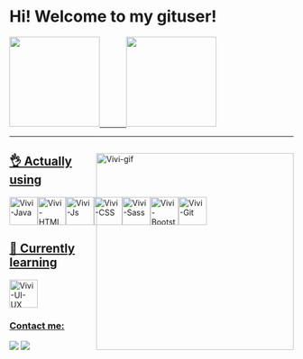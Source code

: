 <!--
**vivianassisouza/vivianassisouza** is a ✨ _special_ ✨ repository because its `README.md` (this file) appears on your GitHub profile.

Here are some ideas to get you started:

- 🔭 I’m currently working on ...
- 🌱 I’m currently learning ...
- 👯 I’m looking to collaborate on ...
- 🤔 I’m looking for help with ...
- 💬 Ask me about ...
- 📫 How to reach me: ...
- 😄 Pronouns: ...
- ⚡ Fun fact: ...
-->
#   Hi! Welcome to my gituser!    

 <div>
  <a href="https://github.com/vivianassisouza">
  <img height="160em" src="https://github-readme-stats.vercel.app/api?username=vivianassisouza&show_icons=true&theme=dracula&include_all_commits=true&count_private=true"/>
  &nbsp&nbsp&nbsp&nbsp&nbsp&nbsp&nbsp&nbsp&nbsp&nbsp
   
  <img height="160em" src="https://github-readme-stats.vercel.app/api/top-langs/?username=vivianassisouza&layout=compact&langs_count=16&theme=dracula"/>
    </div><hr/>

  
  <div>
    <img display="flex" margin="0" padding= "0" align="right" alt="Vivi-gif" height="350em" src="https://4.bp.blogspot.com/-T2bVs6xiUks/XHeLMCZlvOI/AAAAAAAUQDU/k-8YrZmX5j4S9VOaOULzqtExdduBcfPtQCLcBGAs/s1600/AW3567431_10.gif">
  </div>    
  
   
  ## 👌 Actually using 
    
  <div style="display: flex" width="50%">
   <img align="center" alt="Vivi-Java" height="50em" src="https://cdn.jsdelivr.net/gh/devicons/devicon/icons/java/java-original-wordmark.svg"> 
  <img align="center" alt="Vivi-HTML" height="50em" src="https://cdn.jsdelivr.net/gh/devicons/devicon/icons/html5/html5-plain-wordmark.svg">
  <img align="center" alt="Vivi-Js" height="50em" src="https://iconape.com/wp-content/files/ez/353342/svg/javascript-seeklogo.com.svg">
  <img align="center" alt="Vivi-CSS" height="50em" src="https://cdn.jsdelivr.net/gh/devicons/devicon/icons/css3/css3-plain-wordmark.svg">
  <img align="center" alt="Vivi-Sass" height="50em" src="https://cdn.jsdelivr.net/gh/devicons/devicon/icons/sass/sass-original.svg">
  <img align="center" alt="Vivi-Bootstrap" height="50em" src="https://ng-bootstrap.github.io/img/ngb-logo.png">
  <img align="center" alt="Vivi-Git" height="50em" src="https://cdn.jsdelivr.net/gh/devicons/devicon/icons/git/git-plain-wordmark.svg"> 
</div>          
                                                                                    
  
 
  ## 🤔 Currently learning 
    
  <div style="display: flex" width="50%"> 
   <img align="center" alt="Vivi-UI-UX" height="50em" src="https://icon-library.com/images/ux-design-icon/ux-design-icon-8.jpg">   
</div> 
  
 
 ### Contact me:
  <div> 
  <a href="https://www.linkedin.com/in/viviana-assis-573874212/" target="_blank"><img src="https://img.shields.io/badge/-LinkedIn-%230077B5?style=for-the-badge&logo=linkedin&logoColor=white" target="_blank"></a> 
  <a href = "mailto:vivianassis12@outlook.com"><img src="https://img.shields.io/badge/-Gmail-%23333?style=for-the-badge&logo=gmail&logoColor=white" target="_blank"></a>
</div>
